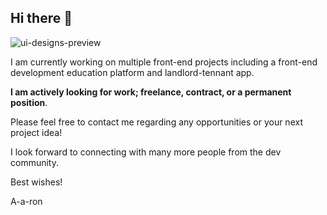 ## Hi there 👋

![ui-designs-preview](https://github.com/user-attachments/assets/a5171131-7493-485a-83c6-826b73208cc2)

I am currently working on multiple front-end projects including a front-end development education platform and landlord-tennant app.

**I am actively looking for work; freelance, contract, or a permanent position**.

Please feel free to contact me regarding any opportunities or your next project idea!

I look forward to connecting with many more people from the dev community.

Best wishes!

A-a-ron

